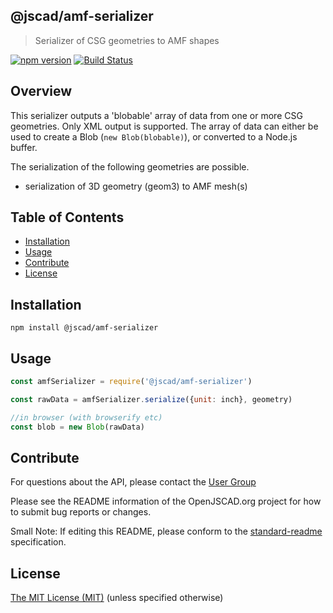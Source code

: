 ## @jscad/amf-serializer

> Serializer of CSG geometries to AMF shapes

[![npm version](https://badge.fury.io/js/%40jscad%2Famf-serializer.svg)](https://badge.fury.io/js/%40jscad%2Famf-serializer)
[![Build Status](https://travis-ci.org/jscad/io.svg)](https://travis-ci.org/jscad/amf-serializer)

## Overview

This serializer outputs a 'blobable' array of data from one or more CSG geometries. Only XML output is supported.
The array of data can either be used to create a Blob (`new Blob(blobable)`), or converted to a Node.js buffer.

The serialization of the following geometries are possible.
- serialization of 3D geometry (geom3) to AMF mesh(s)

## Table of Contents

- [Installation](#installation)
- [Usage](#usage)
- [Contribute](#contribute)
- [License](#license)

## Installation

```
npm install @jscad/amf-serializer
```

## Usage

```javascript
const amfSerializer = require('@jscad/amf-serializer')

const rawData = amfSerializer.serialize({unit: inch}, geometry)

//in browser (with browserify etc)
const blob = new Blob(rawData)

```

## Contribute

For questions about the API, please contact the [User Group](https://jscad.xyz/forum)

Please see the README information of the OpenJSCAD.org project for how to submit bug reports or changes.

Small Note: If editing this README, please conform to the [standard-readme](https://github.com/RichardLitt/standard-readme) specification.

## License

[The MIT License (MIT)](./LICENSE)
(unless specified otherwise)
